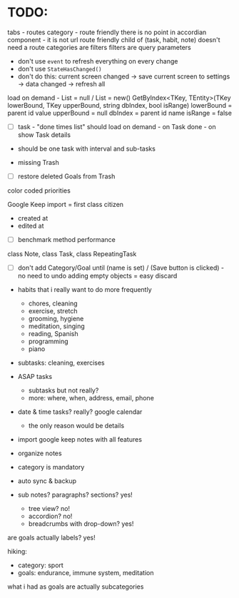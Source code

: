 # TODO:

tabs - routes
category - route friendly
there is no point in accordian component - it is not url route friendly
child of (task, habit, note) doesn't need a route
categories are filters
filters are query parameters 

- don't use `event` to refresh everything on every change
- don't use `StateHasChanged()`
- don't do this: current screen changed -> save current screen to settings -> data changed -> refresh all

load on demand - List = null / List = new()
GetByIndex<TKey, TEntity>(TKey lowerBound, TKey upperBound, string dbIndex, bool isRange)
lowerBound = parent id value
upperBound = null
dbIndex = parent id name
isRange = false
- [ ] task - "done times list" should load on demand - on Task done - on show Task details

- should be one task with interval and sub-tasks

- missing Trash
- [ ] restore deleted Goals from Trash

color coded priorities

Google Keep import = first class citizen
- created at
- edited at

- [ ] benchmark method performance

class Note, class Task, class RepeatingTask

- [ ] don't add Category/Goal until (name is set) / (Save button is clicked) - no need to undo adding empty objects = easy discard

- habits that i really want to do more frequently
	- chores, cleaning 
	- exercise, stretch 
	- grooming, hygiene 
	- meditation, singing 
	- reading, Spanish 
	- programming 
	- piano
- subtasks: cleaning, exercises

- ASAP tasks
	- subtasks but not really?
	- more: where, when, address, email, phone
- date & time tasks? really? google calendar
	- the only reason would be details

- import google keep notes with all features
- organize notes
- category is mandatory
- auto sync & backup
- sub notes? paragraphs? sections? yes!
	- tree view? no!
	- accordion? no!
	- breadcrumbs with drop-down? yes!

are goals actually labels? yes!

hiking:
- category: sport
- goals: endurance, immune system, meditation

what i had as goals are actually subcategories 